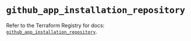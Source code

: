 # `github_app_installation_repository`

Refer to the Terraform Registry for docs: [`github_app_installation_repository`](https://registry.terraform.io/providers/integrations/github/6.2.2/docs/resources/app_installation_repository).
